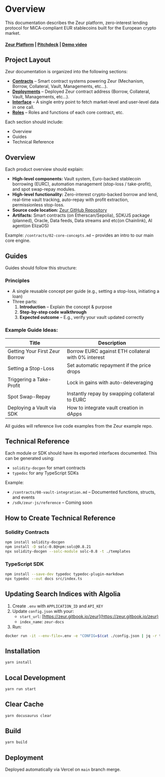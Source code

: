 # Overview

This documentation describes the Zeur platform, zero-interest lending protocol for MiCA-compliant EUR stablecoins built for the European crypto market.

#### [Zeur Platform](https://www.zeur.org/dashboard) | [Pitchdeck](https://www.figma.com/deck/CmaR3CCAjsUcXbZdqYWKfq) | [Demo video](./)

## Project Layout

Zeur documentation is organized into the following sections:

* [**Contracts**](Contracts/) – Smart contract systems powering Zeur (Mechanism, Borrow, Collateral, Vault, Managements, etc...).
* [**Deployments**](https://github.com/zeur-org/zeur-core/tree/master/docs/Deployments) – Deployed Zeur contract address (Borrow, Collateral, Vault, Managements, etc...).
* [**Interface**](https://github.com/zeur-org/zeur-core/tree/master/docs/Interfaces) – A single entry point to fetch market-level and user-level data in one call.
* [**Roles**](https://github.com/zeur-org/zeur-core/tree/master/docs/Roles) – Roles and functions of each core contract, etc.

Each section should include:

* Overview
* Guides
* Technical Reference

## Overview

Each product overview should explain:

* **High-level components:** Vault system, Euro-backed stablecoin borrowing (EURC), automation management (stop-loss / take-profit), and spot swap-repay modules.
* **High-level functionality:** Zero-interest crypto-backed borrow and lend, real-time vault tracking, auto-repay with profit extraction, permissionless stop-loss.
* **Source code location:** [Zeur GitHub Repository](https://github.com/zeur-org/zeur-core/tree/master/docs/Contracts)
* **Artifacts:** Smart contracts (on Etherscan/Sepolia), SDK/JS package (planned), Oracle, Data feeds, Data streams and etc(on Chainlink), AI agent(on ElizaOS)

Example: `/contracts/02-core-concepts.md` – provides an intro to our main core engine.

## Guides

Guides should follow this structure:

### Principles

* A single reusable concept per guide (e.g., setting a stop-loss, initiating a loan)
* Three parts:
  1. **Introduction** – Explain the concept & purpose
  2. **Step-by-step code walkthrough**
  3. **Expected outcome** – E.g., verify your vault updated correctly

### Example Guide Ideas:

| Title                          | Description                                         |
| ------------------------------ | --------------------------------------------------- |
| Getting Your First Zeur Borrow | Borrow EURC against ETH collateral with 0% interest |
| Setting a Stop-Loss            | Set automatic repayment if the price drops          |
| Triggering a Take-Profit       | Lock in gains with auto-deleveraging                |
| Spot Swap-Repay                | Instantly repay by swapping collateral to EURC      |
| Deploying a Vault via SDK      | How to integrate vault creation in dApps            |

All guides will reference live code examples from the Zeur example repo.

## Technical Reference

Each module or SDK should have its exported interfaces documented. This can be generated using:

* `solidity-docgen` for smart contracts
* `typedoc` for any TypeScript SDKs

Example:

* `/contracts/08-vault-integration.md` – Documented functions, structs, and events
* `/sdk/zeur-js/reference` – Coming soon

## How to Create Technical Reference

### Solidity Contracts

```bash
npm install solidity-docgen
npm install -D solc-0.8@npm:solc@0.8.21
npx solidity-docgen --solc-module solc-0.8 -t ./templates
```

### TypeScript SDK

```bash
npm install --save-dev typedoc typedoc-plugin-markdown
npx typedoc --out docs src/index.ts
```

## Updating Search Indices with Algolia

1. Create `.env` with `APPLICATION_ID` and `API_KEY`
2. Update `config.json` with your:
   * `start_url`: [https://zeur.gitbook.io/zeur](https://zeur.gitbook.io/zeur)
   * `index_name`: `zeur-docs`
3. Run:

```bash
docker run -it --env-file=.env -e "CONFIG=$(cat ./config.json | jq -r tostring)" algolia/docsearch-scraper
```

## Installation

```bash
yarn install
```

## Local Development

```bash
yarn run start
```

## Clear Cache

```bash
yarn docusaurus clear
```

## Build

```bash
yarn build
```

## Deployment

Deployed automatically via Vercel on `main` branch merge.
